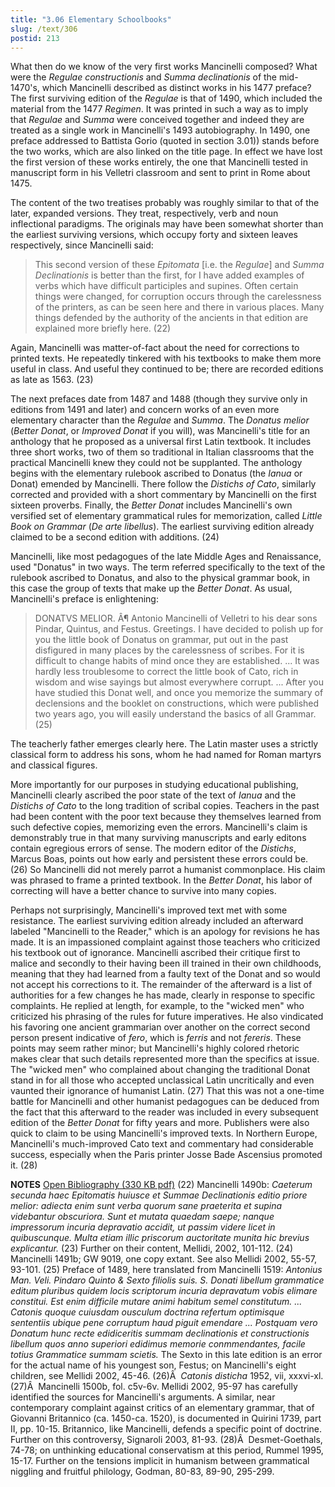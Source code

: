 ```yaml
---
title: "3.06 Elementary Schoolbooks"
slug: /text/306
postid: 213
---
```

What then do we know of the very first works Mancinelli composed? What were the <em>Regulae constructionis</em> and <em>Summa declinationis</em> of the mid-1470's, which Mancinelli described as distinct works in his 1477 preface? The first surviving edition of the <em>Regulae</em> is that of 1490, which included the material from the 1477 <em>Regimen</em>. It was printed in such a way as to imply that <em>Regulae</em> and <em>Summa</em> were conceived together and indeed they are treated as a single work in Mancinelli's 1493 autobiography. In 1490, one preface addressed to Battista Gorio (quoted in section 3.01)) stands before the two works, which are also linked on the title page. In effect we have lost the first version of these works entirely, the one that Mancinelli tested in manuscript form in his Velletri classroom and sent to print in Rome about 1475.

The content of the two treatises probably was roughly similar to that of the later, expanded versions. They treat, respectively, verb and noun inflectional paradigms. The originals may have been somewhat shorter than the earliest surviving versions, which occupy forty and sixteen leaves respectively, since Mancinelli said:
<blockquote>This second version of these <em>Epitomata</em> [i.e. the <em>Regulae</em>] and <em>Summa Declinationis</em> is better than the first, for I have added examples of verbs which have difficult participles and supines. Often certain things were changed, for corruption occurs through the carelessness of the printers, as can be seen here and there in various places. Many things defended by the authority of the ancients in that edition are explained more briefly here. (22)</blockquote>
Again, Mancinelli was matter-of-fact about the need for corrections to printed texts. He repeatedly tinkered with his textbooks to make them more useful in class. And useful they continued to be; there are recorded editions as late as 1563. (23)

The next prefaces date from 1487 and 1488 (though they survive only in editions from 1491 and later) and concern works of an even more elementary character than the <em>Regulae</em> and <em>Summa</em>. The <em>Donatus melior</em> (<em>Better Donat</em>, or <em>Improved Donat</em> if you will), was Mancinelli's title for an anthology that he proposed as a universal first Latin textbook. It includes three short works, two of them so traditional in Italian classrooms that the practical Mancinelli knew they could not be supplanted. The anthology begins with the elementary rulebook ascribed to Donatus (the <em>Ianua</em> or Donat) emended by Mancinelli. There follow the <em>Distichs of Cato</em>, similarly corrected and provided with a short commentary by Mancinelli on the first sixteen proverbs. Finally, the <em>Better Donat</em> includes Mancinelli's own versified set of elementary grammatical rules for memorization, called <em>Little Book on Grammar</em> (<em>De arte libellus</em>). The earliest surviving edition already claimed to be a second edition with additions. (24)

Mancinelli, like most pedagogues of the late Middle Ages and Renaissance, used "Donatus" in two ways. The term referred specifically to the text of the rulebook ascribed to Donatus, and also to the physical grammar book, in this case the group of texts that make up the <em>Better Donat</em>. As usual, Mancinelli's preface is enlightening:
<blockquote>DONATVS MELIOR. Â¶ Antonio Mancinelli of Velletri to his dear sons Pindar, Quintus, and Festus. Greetings. I have decided to polish up for you the little book of Donatus on grammar, put out in the past disfigured in many places by the carelessness of scribes. For it is difficult to change habits of mind once they are established. ... It was hardly less troublesome to correct the little book of Cato, rich in wisdom and wise sayings but almost everywhere corrupt. ... After you have studied this Donat well, and once you memorize the summary of declensions and the booklet on constructions, which were published two years ago, you will easily understand the basics of all Grammar. (25)</blockquote>
The teacherly father emerges clearly here. The Latin master uses a strictly classical form to address his sons, whom he had named for Roman martyrs and classical figures.

More importantly for our purposes in studying educational publishing, Mancinelli clearly ascribed the poor state of the text of <em>Ianua</em> and the <em>Distichs of Cato</em> to the long tradition of scribal copies. Teachers in the past had been content with the poor text because they themselves learned from such defective copies, memorizing even the errors. Mancinelli's claim is demonstrably true in that many surviving manuscripts and early editons contain egregious errors of sense. The modern editor of the <em>Distichs</em>, Marcus Boas, points out how early and persistent these errors could be. (26) So Mancinelli did not merely parrot a humanist commonplace. His claim was phrased to frame a printed textbook. In the <em>Better Donat</em>, his labor of correcting will have a better chance to survive into many copies.

Perhaps not surprisingly, Mancinelli's improved text met with some resistance. The earliest surviving edition already included an afterward labeled "Mancinelli to the Reader," which is an apology for revisions he has made. It is an impassioned complaint against those teachers who criticized his textbook out of ignorance. Mancinelli ascribed their critique first to malice and secondly to their having been ill trained in their own childhoods, meaning that they had learned from a faulty text of the Donat and so would not accept his corrections to it. The remainder of the afterward is a list of authorities for a few changes he has made, clearly in response to specific complaints. He replied at length, for example, to the "wicked men" who criticized his phrasing of the rules for future imperatives. He also vindicated his favoring one ancient grammarian over another on the correct second person present indicative of <em>fero</em>, which is <em>ferris</em> and not <em>fereris</em>. These points may seem rather minor; but Mancinelli's highly colored rhetoric makes clear that such details represented more than the specifics at issue. The "wicked men" who complained about changing the traditional Donat stand in for all those who accepted unclassical Latin uncritically and even vaunted their ignorance of humanist Latin. (27) That this was not a one-time battle for Mancinelli and other humanist pedagogues can be deduced from the fact that this afterward to the reader was included in every subsequent edition of the <em>Better Donat</em> for fifty years and more. Publishers were also quick to claim to be using Mancinelli's improved texts. In Northern Europe, Mancinelli's much-improved Cato text and commentary had considerable success, especially when the Paris printer Josse Bade Ascensius promoted it. (28)

<strong>NOTES</strong>
<a href="http://www.humanismforsale.org/bibliography.pdf" target="new">Open Bibliography (330 KB pdf)</a>
(22) Mancinelli 1490b: <em>Caeterum secunda haec Epitomatis huiusce et Summae Declinationis editio priore melior: adiecta enim sunt verba quorum sane praeterita et supina videbantur obscuriora. Sunt et mutata quaedam saepe; nanque impressorum incuria depravatio accidit, ut passim videre licet in quibuscunque. Multa etiam illic priscorum auctoritate munita hic brevius explicantur.</em>
(23) Further on their content, Mellidi, 2002, 101-112.
(24) Mancinelli 1491b; GW 9019, one copy extant. See also Mellidi 2002, 55-57, 93-101.
(25) Preface of 1489, here translated from Mancinelli 1519: <em>Antonius Man. Veli. Pindaro Quinto &amp; Sexto filiolis suis. S. Donati libellum grammatice editum pluribus quidem locis scriptorum incuria depravatum vobis elimare constitui. Est enim difficile mutare animi habitum semel constitutum. ... Catonis quoque cuiusdam ousculum doctrina refertum optimisque sententiis ubique pene corruptum haud piguit emendare ... Postquam vero Donatum hunc recte edidiceritis summam declinationis et constructionis libellum quos anno superiori edidimus memorie conmmendantes, facile totius Grammatice summam scietis.</em> The Sexto in this late edition is an error for the actual name of his youngest son, Festus; on Mancinelli's eight children, see Mellidi 2002, 45-46.
(26)Â  <em>Catonis disticha</em> 1952, vii, xxxvi-xl.
(27)Â  Mancinelli 1500b, fol. c5v-6v. Mellidi 2002, 95-97 has carefully identified the sources for Mancinelli's arguments. A similar, near contemporary complaint against critics of an elementary grammar, that of Giovanni Britannico (ca. 1450-ca. 1520), is documented in Quirini 1739, part II, pp. 10-15. Britannico, like Mancinelli, defends a specific point of doctrine. Further on this controversy, Signaroli 2003, 81-93.
(28)Â  Desmet-Goethals, 74-78; on unthinking educational conservatism at this period, Rummel 1995, 15-17. Further on the tensions implicit in humanism between grammatical niggling and fruitful philology, Godman, 80-83, 89-90, 295-299.
